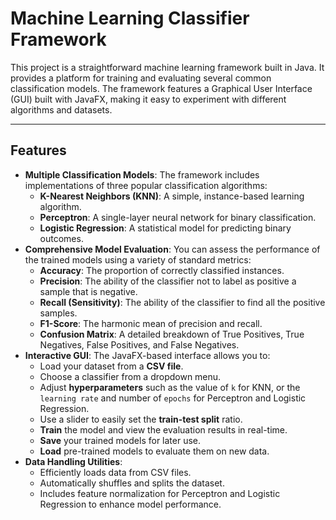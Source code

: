# Machine Learning Classifier Framework 

This project is a straightforward machine learning framework built in Java. It provides a platform for training and evaluating several common classification models. The framework features a Graphical User Interface (GUI) built with JavaFX, making it easy to experiment with different algorithms and datasets.

---

## Features 

* **Multiple Classification Models**: The framework includes implementations of three popular classification algorithms:
    * **K-Nearest Neighbors (KNN)**: A simple, instance-based learning algorithm.
    * **Perceptron**: A single-layer neural network for binary classification.
    * **Logistic Regression**: A statistical model for predicting binary outcomes.
* **Comprehensive Model Evaluation**: You can assess the performance of the trained models using a variety of standard metrics:
    * **Accuracy**: The proportion of correctly classified instances.
    * **Precision**: The ability of the classifier not to label as positive a sample that is negative.
    * **Recall (Sensitivity)**: The ability of the classifier to find all the positive samples.
    * **F1-Score**: The harmonic mean of precision and recall.
    * **Confusion Matrix**: A detailed breakdown of True Positives, True Negatives, False Positives, and False Negatives.
* **Interactive GUI**: The JavaFX-based interface allows you to:
    * Load your dataset from a **CSV file**.
    * Choose a classifier from a dropdown menu.
    * Adjust **hyperparameters** such as the value of `k` for KNN, or the `learning rate` and number of `epochs` for Perceptron and Logistic Regression.
    * Use a slider to easily set the **train-test split** ratio.
    * **Train** the model and view the evaluation results in real-time.
    * **Save** your trained models for later use.
    * **Load** pre-trained models to evaluate them on new data.
* **Data Handling Utilities**:
    * Efficiently loads data from CSV files.
    * Automatically shuffles and splits the dataset.
    * Includes feature normalization for Perceptron and Logistic Regression to enhance model performance.